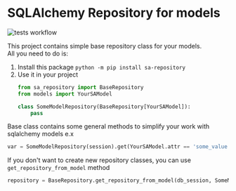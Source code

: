 # SQLAlchemy Repository for models
![tests workflow](https://github.com/Gasper3/sa-repository/actions/workflows/actions.yml/badge.svg)

This project contains simple base repository class for your models.  
All you need to do is:
1. Install this package `python -m pip install sa-repository`
2. Use it in your project
    ```python
    from sa_repository import BaseRepository
    from models import YourSAModel
    
    class SomeModelRepository(BaseRepository[YourSAModel]):
        pass
    ```

Base class contains some general methods to simplify your work with sqlalchemy models e.x
```python
var = SomeModelRepository(session).get(YourSAModel.attr == 'some_value')
```

If you don't want to create new repository classes, you can use `get_repository_from_model` method
```python
repository = BaseRepository.get_repository_from_model(db_session, SomeModel)
```
